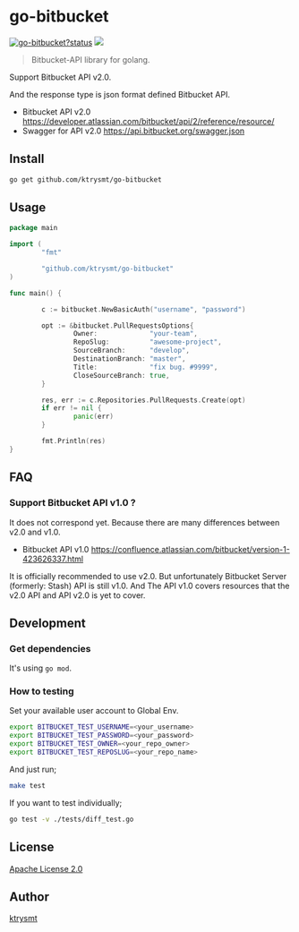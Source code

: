 # go-bitbucket

<a class="repo-badge" href="https://godoc.org/github.com/ktrysmt/go-bitbucket"><img src="https://godoc.org/github.com/ktrysmt/go-bitbucket?status.svg" alt="go-bitbucket?status"></a>
<a href="https://goreportcard.com/report/github.com/ktrysmt/go-bitbucket"><img class="badge" tag="github.com/ktrysmt/go-bitbucket" src="https://goreportcard.com/badge/github.com/ktrysmt/go-bitbucket"></a>

> Bitbucket-API library for golang.

Support Bitbucket API v2.0.

And the response type is json format defined Bitbucket API.

- Bitbucket API v2.0 <https://developer.atlassian.com/bitbucket/api/2/reference/resource/>
- Swagger for API v2.0 <https://api.bitbucket.org/swagger.json>

## Install

```sh
go get github.com/ktrysmt/go-bitbucket
```

## Usage

```go
package main

import (
        "fmt"

        "github.com/ktrysmt/go-bitbucket"
)

func main() {

        c := bitbucket.NewBasicAuth("username", "password")

        opt := &bitbucket.PullRequestsOptions{
                Owner:             "your-team",
                RepoSlug:          "awesome-project",
                SourceBranch:      "develop",
                DestinationBranch: "master",
                Title:             "fix bug. #9999",
                CloseSourceBranch: true,
        }

        res, err := c.Repositories.PullRequests.Create(opt)
        if err != nil {
                panic(err)
        }

        fmt.Println(res)
}
```

## FAQ

### Support Bitbucket API v1.0 ?

It does not correspond yet. Because there are many differences between v2.0 and v1.0.

- Bitbucket API v1.0 <https://confluence.atlassian.com/bitbucket/version-1-423626337.html>

It is officially recommended to use v2.0.
But unfortunately Bitbucket Server (formerly: Stash) API is still v1.0.
And The API v1.0 covers resources that the v2.0 API and API v2.0 is yet to cover.

## Development

### Get dependencies

It's using `go mod`.

### How to testing

Set your available user account to Global Env.

```sh
export BITBUCKET_TEST_USERNAME=<your_username>
export BITBUCKET_TEST_PASSWORD=<your_password>
export BITBUCKET_TEST_OWNER=<your_repo_owner>
export BITBUCKET_TEST_REPOSLUG=<your_repo_name>
```

And just run;

```sh
make test
```

If you want to test individually;

```sh
go test -v ./tests/diff_test.go
```


## License

[Apache License 2.0](./LICENSE)

## Author

[ktrysmt](https://github.com/ktrysmt)
